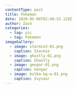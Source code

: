 ```yaml
---
contentType: post
title: Pokemon
date: 2020-05-06T02:49:53.129Z
author: Zach
categories:
  - tag: pic
  - tag: Pokemon
imageGallery:
  - image: starmie3-01.png
    caption: Starmie
  - image: ghastly-01.png
    caption: Ghastly
  - image: gengar-01.png
    caption: Gengar
  - image: bulba-bg-w-01.png
    caption: Ivysaur
---
```

